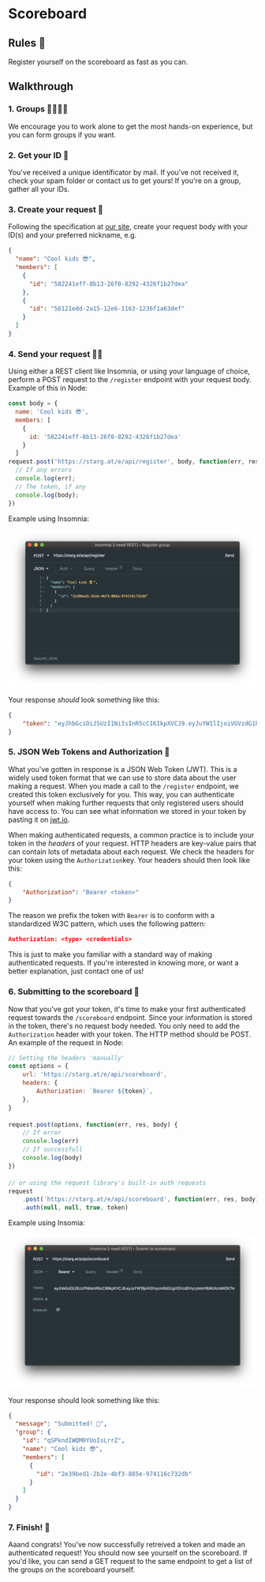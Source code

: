 # Scoreboard

## Rules 📝

Register yourself on the scoreboard as fast as you can.

## Walkthrough

### 1. Groups 👨‍👩‍👧‍👦

We encourage you to work alone to get the most hands-on experience, but you can form groups if you want.

### 2. Get your ID 🔑

You've received a unique identificator by mail. If you've not received it, check your spam folder or contact us to get yours! If you're on a group, gather all your IDs.

### 3. Create your request 🔮

Following the specification at [our site](https://starg.at/e/docs/scoreboard), create your request body with your ID(s) and your preferred nickname, e.g.

```JSON
{
  "name": "Cool kids 😎",
  "members": [
    {
      "id": "582241eff-8b13-26f0-8292-4326f1b27dea"
    },
    {
      "id": "56121edd-2a15-12e6-1163-1236f1a63def"
    }
  ]
}
```

### 4. Send your request 🧙‍♂️

Using either a REST client like Insomnia, or using your language of choice, perform a POST request to the `/register` endpoint with your request body. Example of this in Node:

```javascript
const body = {
  name: 'Cool kids 😎',
  members: [
    {
      id: '582241eff-8b13-26f0-8292-4326f1b27dea'
    }
  ]
request.post('https://starg.at/e/api/register', body, function(err, res, body) {
  // If any errors
  console.log(err);
  // The token, if any
  console.log(body);
})
```

Example using Insomnia:

![Register group (Insomnia)](register.png)

Your response _should_ look something like this:

```json
{
    "token": "eyJhbGciOiJSUzI1NiIsInR5cCI6IkpXVCJ9.eyJuYW1lIjoiVGVzdG1hbmlhbiBEZXZpbCIsIm1lbWJlcnMiOlt7ImlkIjoiMmUzOWJlZDEtMmIyZS00YmYzLTg4NWUtOTc0MTE2YzczMmRiIn1dLCJpZCI6IlloWnR3T3BRM25lUzd0aG8wUlE1IiwiaWF0IjoxNTcyMDEyMDA0LCJleHAiOjE1NzIwMjY0MDR9.UM8vnsOvEutY0SirxWkpZAlq9PCsPVqvpLwk5YpZ6zaNBjBcyQmPIkW0GEwaJzV0-H_vJwK4DEPKheH_qtYjg0YW2JHufbcDrF1IGFbkW4adedTodhewWcGe9ug30H76jC5fJpZqwqEvJ8p1juIyEnwjl31UUMfm0pUJraHkUB0qQz1dV65fBHotWAToqVQ33KYH3pTOhgJ1_r_OtuDGEOHjyxExuBPNmZc4NtISQdPFY9h9UIaxMMof6pO13rXqZ7ozD9ddjQkgoevYcuOHd04g0yxjb29Y2-ld6ZBVXvE7gNNmVXovaNVZ5BfYaOnFWXBQrhDxpZyHmClKelkJdEc9VGKbUFcc1FqL7J-vPGiBTQJrv8CavkSxMMtFetHnn4SMeGJqwfdrVxL2fk2K-FHs_0FefQvg9i7q5-gR91esw6Ml4GMZudgaoFRtYWJJT3R0pMXaMKBC9ln6egjvzUaWYyVNT6W8RG_JtC_rznJ_cnR05k6p1dl_iMDksNqlFOWJYotYWXwPHXo6ypTBfTRf2oYLycpt19QVom-nBl5hbEuFMXqfhknsYu-2Ow4aT-xrzx2Q8-4QvmlClJKZ6YVMkkjJKe5dVPeeCIT3QAIWeNpPWCm-7OZ3G_gK9e34oGiOP5ldOMC66s1-5J3HGxASUR-bNiy1vEv0wgBReiU"
}
```

### 5. JSON Web Tokens and Authorization 🔐

What you've gotten in response is a JSON Web Token (JWT). This is a widely used token format that we can use to store data about the user making a request. When you made a call to the `/register` endpoint, we created this token exclusively for you. This way, you can authenticate yourself when making further requests that only registered users should have access to. You can see what information we stored in your token by pasting it on [jwt.io](https://jwt.io).

When making authenticated requests, a common practice is to include your token in the _headers_ of your request. HTTP headers are key-value pairs that can contain lots of metadata about each request. We check the headers for your token using the `Authorization`key. Your headers should then look like this:

```json
{
    "Authorization": "Bearer <token>"
}
```

The reason we prefix the token with `Bearer` is to conform with a standardized W3C pattern, which uses the following pattern:

```json
Authorization: <type> <credentials>
```

This is just to make you familiar with a standard way of making authenticated requests. If you're interested in knowing more, or want a better explanation, just contact one of us!

### 6. Submitting to the scoreboard 🏅

Now that you've got your token, it's time to make your first authenticated request towards the `/scoreboard` endpoint. Since your information is stored in the token, there's no request body needed. You only need to add the `Authorization` header with your token. The HTTP method should be POST. An example of the request in Node:

```javascript
// Setting the headers 'manually'
const options = {
    url: 'https://starg.at/e/api/scoreboard',
    headers: {
        Authorization: `Bearer ${token}`,
    },
}

request.post(options, function(err, res, body) {
    // If error
    console.log(err)
    // If successfull
    console.log(body)
})

// or using the request library's built-in auth requests
request
    .post('https://starg.at/e/api/scoreboard', function(err, res, body) {})
    .auth(null, null, true, token)
```

Example using Insomia:

![Submit to scoreboard (Insomnia)](submit.png)

Your response should look something like this:

```json
{
  "message": "Submitted! 🏅",
  "group": {
    "id": "qSPkndIWQM0YUoIsLrrZ",
    "name": "Cool kids 😎",
    "members": [
      {
        "id": "2e39bed1-2b2e-4bf3-885e-974116c732db"
      }
    ]
  }
}
```

### 7. Finish! 👑

Aaand congrats! You've now successfully retreived a token and made an authenticated request! You should now see yourself on the scoreboard. If you'd like, you can send a GET request to the same endpoint to get a list of the groups on the scoreboard yourself.
